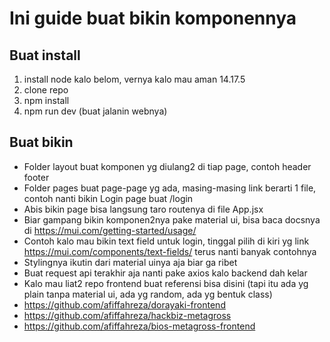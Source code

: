 # Ini guide buat bikin komponennya
## Buat install
1. install node kalo belom, vernya kalo mau aman 14.17.5
2. clone repo
3. npm install
4. npm run dev (buat jalanin webnya)
## Buat bikin
- Folder layout buat komponen yg diulang2 di tiap page, contoh header footer
- Folder pages buat page-page yg ada, masing-masing link berarti 1 file, contoh nanti bikin Login page buat /login
- Abis bikin page bisa langsung taro routenya di file App.jsx
- Biar gampang bikin komponen2nya pake material ui, bisa baca docsnya di https://mui.com/getting-started/usage/
- Contoh kalo mau bikin text field untuk login, tinggal pilih di kiri yg link https://mui.com/components/text-fields/ terus nanti banyak contohnya
- Stylingnya ikutin dari material uinya aja biar ga ribet
- Buat request api terakhir aja nanti pake axios kalo backend dah kelar
- Kalo mau liat2 repo frontend buat referensi bisa disini (tapi itu ada yg plain tanpa material ui, ada yg random, ada yg bentuk class)
- https://github.com/afiffahreza/dorayaki-frontend
- https://github.com/afiffahreza/hackbiz-metagross
- https://github.com/afiffahreza/bios-metagross-frontend